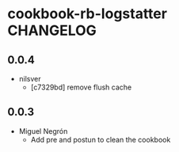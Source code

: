 cookbook-rb-logstatter CHANGELOG
===============

## 0.0.4

  - nilsver
    - [c7329bd] remove flush cache

## 0.0.3

  - Miguel Negrón
    - Add pre and postun to clean the cookbook

